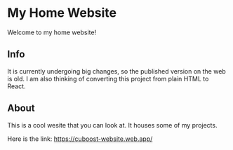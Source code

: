 # My Home Website
Welcome to my home website!

## Info
It is currently undergoing big changes, so the published version on the web is old. I am also thinking of converting this project from plain HTML to React.

## About
This is a cool wesite that you can look at. It houses some of my projects.

Here is the link:
https://cuboost-website.web.app/